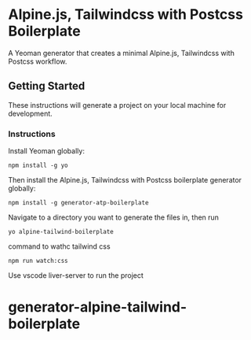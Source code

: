 # Alpine.js, Tailwindcss with Postcss Boilerplate

A Yeoman generator that creates a minimal Alpine.js, Tailwindcss with Postcss workflow.

## Getting Started

These instructions will generate a project on your local machine for development.

### Instructions

Install Yeoman globally:

    npm install -g yo

Then install the Alpine.js, Tailwindcss with Postcss boilerplate generator globally:

    npm install -g generator-atp-boilerplate

Navigate to a directory you want to generate the files in, then run

    yo alpine-tailwind-boilerplate

command to wathc tailwind css

    npm run watch:css

Use vscode liver-server to run the project
# generator-alpine-tailwind-boilerplate

